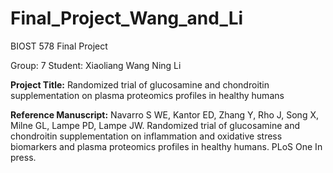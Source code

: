 # Final_Project_Wang_and_Li
BIOST 578 Final Project

Group: 7
Student: Xiaoliang Wang
         Ning Li

**Project Title:**
Randomized trial of glucosamine and chondroitin supplementation on plasma proteomics profiles in healthy humans

**Reference Manuscript:**
Navarro S WE, Kantor ED, Zhang Y, Rho J, Song X, Milne GL, Lampe PD, Lampe JW. Randomized trial of glucosamine and chondroitin supplementation on inflammation and oxidative stress biomarkers and plasma proteomics profiles in healthy humans. PLoS One In press.